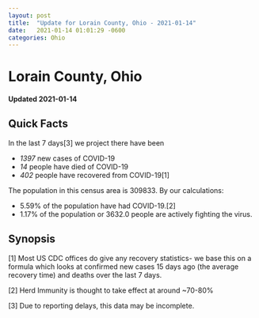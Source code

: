 ```yaml
---
layout: post
title:  "Update for Lorain County, Ohio - 2021-01-14"
date:   2021-01-14 01:01:29 -0600
categories: Ohio
---
```


# Lorain County, Ohio
#### Updated 2021-01-14

## Quick Facts

In the last 7 days[3] we project there have been
- *1397* new cases of COVID-19
- *14* people have died of COVID-19
- *402* people have recovered from COVID-19[1]

The population in this census area is 309833. By our calculations:
- 5.59% of the population have had COVID-19.[2]
- 1.17% of the population or 3632.0 people are actively fighting the virus.

## Synopsis




[1] Most US CDC offices do give any recovery statistics- we base this on a formula which looks at confirmed new cases
15 days ago (the average recovery time) and deaths over the last 7 days.

[2] Herd Immunity is thought to take effect at around ~70-80%

[3] Due to reporting delays, this data may be incomplete.
 
    